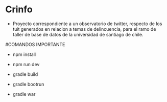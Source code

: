# Crinfo
* Proyecto correspondiente a un observatorio de twitter, respecto de los tuit generados en relacion a temas de delincuencia, para el ramo de taller de base de datos de la universidad de santiago de chile.


#COMANDOS IMPORTANTE

* npm install
* npm run dev

* gradle build
* gradle bootrun
* gradle war
